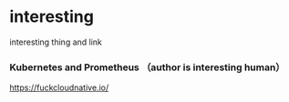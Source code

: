 # interesting
interesting thing and link


### Kubernetes and Prometheus （author is interesting human）

https://fuckcloudnative.io/

